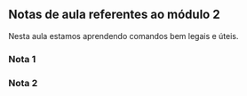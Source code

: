 ## Notas de aula referentes ao módulo 2

Nesta aula estamos aprendendo comandos bem legais e úteis.

### Nota 1

### Nota 2